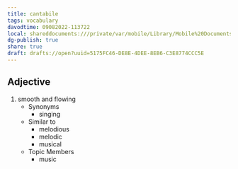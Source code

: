 ```yaml
---
title: cantabile
tags: vocabulary
davodtime: 09082022-113722
local: shareddocuments:///private/var/mobile/Library/Mobile%20Documents/iCloud~md~obsidian/Documents/OBSHIDDIAN/drafts/5175FC46-DE8E-4DEE-8EB6-C3E8774CCC5E.md
dg-publish: true
share: true
draft: drafts://open?uuid=5175FC46-DE8E-4DEE-8EB6-C3E8774CCC5E
---
```



## Adjective

1. smooth and flowing
	- Synonyms
		- singing
	- Similar to
		- melodious
		- melodic
		- musical
	- Topic Members
		- music

